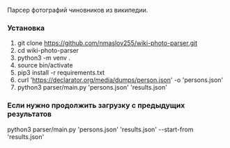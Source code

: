 Парсер фотографий чиновников из википедии.

### Установка
1. git clone https://github.com/nmaslov255/wiki-photo-parser.git
2. cd wiki-photo-parser
3. python3 -m venv .
4. source bin/activate
5. pip3 install -r requirements.txt
6. curl 'https://declarator.org/media/dumps/person.json' -o 'persons.json'
7. python3 parser/main.py 'persons.json' 'results.json'

### Если нужно продолжить загрузку с предыдущих результатов
python3 parser/main.py 'persons.json' 'results.json' --start-from 'results.json'
